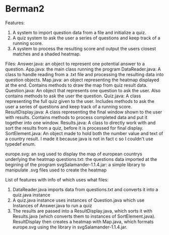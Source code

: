 # Berman2
Features:
1. A system to import question data from a file and initialize a quiz.
2. A quiz system to ask the user a series of questions and keep track of a running score.
3. A system to process the resulting score and output the users closest matches and a shaded heatmap.

Files:
Answer.java: an object to represent one potential answer to a question.
App.java: the main class running the program
DataReader.java: A class to handle reading from a .txt file and processing the resulting data into question objects.
Map.java: an object representing the heatmap displayed at the end. Contains methods to draw the map from quiz result data.
Question.java: An object that represents one question to ask the user. Also contains methods to ask the user the question.
Quiz.java: A class representing the full quiz given to the user. Includes methods to ask the user a series of questions and keep track of a running score.
ResultDisplay.java: A class representing the final window shown to the user with results. Contains methods to process completed data and put it together into one window.
Results.java: A class to directly work with and sort the results from a quiz, before it is processed for final display.
SortElement.java: An object made to hold both the number value and text of a country result. I made it because java is not in fact c so I couldn't use typedef enum.

europe.svg: an svg used to display the map of european countrys underlying the heatmap
questions.txt: the questions data imported at the begining of the program
svgSalamander-1.1.4.jar: a simple library to manipulate .svg files used to create the heatmap

List of features with info of which uses what files:
1. DataReader.java imports data from questions.txt and converts it into a quiz.java instance
2. A quiz.java instance uses instances of Question.java which use Instances of Answer.java to run a quiz
3. The results are passed into a ResultDisplay.java, which sorts it with Results.java (which converts them to instances of SortElement.java). ResultDisplay then creates a heatmap with Map.java, which formats europe.svg using the library in svgSalamander-1.1.4.jar.